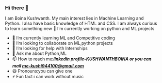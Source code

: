 ### Hi there 👋
I am Boina Kushwanth. My main interest lies in Machine Learning and Python. I also have basic knowledge of HTML and CSS. I am always curious to learn something new
 🔭 I’m currently working on python and ML projects
- 🌱 I’m currently learning ML and Competitive coding
- 👯 I’m looking to collaborate on ML,python projects 
- 🤔 I’m looking for help with Internships
- 💬 Ask me about Python,ML
- 📫 How to reach me:***linkedin profile-KUSHWANTHBOINA or you can mail me-kushi944100@gmail.com***
- 😄 Pronouns:you can give one
- ⚡ Fun fact:i can work without music
<!--
**kushi944100/kushi944100** is a ✨ _special_ ✨ repository because its `README.md` (this file) appears on your GitHub profile.

Here are some ideas to get you started:

- 🔭 I’m currently working on python and ML projects
- 🌱 I’m currently learning ML and Competitive coding
- 👯 I’m looking to collaborate on ML,python projects 
- 🤔 I’m looking for help with Internships
- 💬 Ask me about Python,ML
- 📫 How to reach me:***linkedin profile-KUSHWANTHBOINA or you can mail me-kushi944100@gmail.com***
- 😄 Pronouns:you can give one
- ⚡ Fun fact:i can work without music
-->
